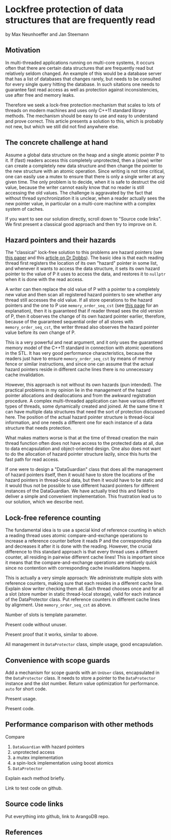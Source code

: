 Lockfree protection of data structures that are frequently read
===============================================================

by Max Neunhoeffer and Jan Steemann


Motivation
----------

In multi-threaded applications running on multi-core systems, it occurs
often that there are certain data structures that are frequently read
but relatively seldom changed. An example of this would be a database
server that has a list of databases that changes rarely, but needs to be
consulted for every single query hitting the database. In such sitations
one needs to guarantee fast read access as well as protection against
inconsistencies, use after free and memory leaks.

Therefore we seek a lock-free protection mechanism that scales to lots
of threads on modern machines and uses only C++11 standard library
methods. The mechanism should be easy to use and easy to understand and
prove correct. This article presents a solution to this, which is
probably not new, but which we still did not find anywhere else.


The concrete challenge at hand
------------------------------

Assume a global data structure on the heap and a single atomic pointer
P to it. If (fast) readers access this completely unprotected, then
a (slow) writer can create a completely new data structure and then
change the pointer to the new structure with an atomic operation. Since
writing is not time critical, one can easily use a mutex to ensure that
there is only a single writer at any given time. The only problem is to
decide, when it is safe to destruct the old value, because the writer
cannot easily know that no reader is still accessing the old values. The
challenge is aggravated by the fact that without thread synchronization
it is unclear, when a reader actually sees the new pointer value, in
particular on a multi-core machine with a complex system of caches.

If you want to see our solution directly, scroll down to "Source code
links". We first present a classical good approach and then try to
improve on it.


Hazard pointers and their hazards
---------------------------------

The "classical" lock-free solution to this problems are hazard pointers
(see [this paper][1] and this [article on Dr Dobbs][2]). 
The basic idea is that each reading thread first registers the location
of its own "hazard" pointer in some list, and whenever it wants to
access the data structure, it sets its own hazard pointer to the value
of P it uses to access the data, and restores it to `nullptr` when it is
done with the read access.

A writer can then replace the old value of P with a pointer to a
completely new value and then scan all registered hazard pointers to see
whether any thread still accesses the old value. If all store operations
to the hazard pointers and the one to P use `memory_order_seq_cst` (see
[this page][3] for an explanation), then it is guaranteed that if reader
thread sees the old version of P, then it observes the change of its own
hazard pointer earlier, therefore, because of the guaranteed sequential
order of all stores with `memory_order_seq_cst`, the writer thread also
observes the hazard pointer value before its own change of P.

This is a very powerful and neat argument, and it only uses the
guaranteed memory model of the C++11 standard in connection with atomic
operations in the STL. It has very good performance characteristics,
because the readers just have to ensure `memory_order_seq_cst` by means
of memory fence or similar instructions, and since one can assume that
the actual hazard pointers reside in different cache lines there is no
unnecessary cache invalidation.

However, this approach is not without its own hazards (pun intended).
The practical problems in my opinion lie in the management of the hazard
pointer allocations and deallocations and from the awkward registration
procedure. A complex multi-threaded application can have various
different types of threads, some dynamically created and joined. At the
same time it can have multiple data structures that need the sort of
protection discussed here. The position of the actual hazard pointer 
structure is thread-local information, and one needs a different one
for each instance of a data structure that needs protection. 

What makes matters worse is that at the time of thread creation the
main thread function often does not have access to the protected data at
all, due to data encapsulation and object-oriented design. One also does
not want to do the allocation of hazard pointer structure lazily, since
this hurts the fast path for read access. 

If one were to design a "DataGuardian" class that does all the
management of hazard pointers itself, then it would have to store the
locations of the hazard pointers in thread-local data, but then it would
have to be static and it would thus not be possible to use different
hazard pointers for different instances of the DataGuardian. We have
actually tried this and failed to deliver a simple and convenient
implementation. This frustration lead us to our solution, which we
describe next.


Lock-free reference counting
----------------------------

The fundamental idea is to use a special kind of reference counting
in which a reading thread uses atomic compare-and-exchange operations 
to increase a reference counter before it reads
P and the corresponding data and decreases it after it is done with the
reading. However, the crucial difference to this standard approach
is that every thread uses a different counter, all residing in pairwise
different cache lines! This is important since it means that the
compare-and-exchange operations are relatively quick since no contention
with corresponding cache invalidations happens.

This is actually a very simple approach: We administrate multiple
slots with reference counters, making sure that each resides in a
different cache line. Explain slow writer checking them all. 
Each thread chooses once and for all a slot (store number in
static thread-local storage), valid for each instance of
the DataProtector class. Put reference counters in different cache
lines by alignment. Use `memory_order_seq_cst` as above.

Number of slots is template parameter.

Present code without unuser.

Present proof that it works, similar to above.

All management in `DataProtector` class, simple usage, good
encapsulation.


Convenience with scope guards
-----------------------------

Add a mechanism for scope guards with an `UnUser` class, encapsulated in
the `DataProtector` class. It needs to store a pointer to the
`DataProtector` instance and the slot number. Return value
optimization for performance. `auto` for short code.

Present usage.

Present code.



Performance comparison with other methods
-----------------------------------------

Compare

  1. `DataGuardian` with hazard pointers
  2. unprotected access
  3. a mutex implementation
  4. a spin-lock implementation using boost atomics
  5. `DataProtector`

Explain each method briefly.

Link to test code on github.


Source code links
-----------------

Put everything into github, link to ArangoDB repo.


References
----------

[1]: http://www.research.ibm.com/people/m/michael/ieeetpds-2004.pdf "Hazard pointer article"
[2]: http://www.drdobbs.com/lock-free-data-structures-with-hazard-po/184401890 "Dr Dobbs"
[3]: http://www.cplusplus.com/reference/atomic/memory_order/   "Memory orders in C++"
